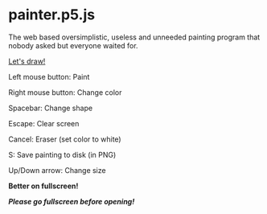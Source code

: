 # painter.p5.js
The web based oversimplistic, useless and unneeded painting program that nobody asked but everyone waited for.

[Let's draw!](https://shantih19.github.io/painter.p5.js/)

Left mouse button: Paint

Right mouse button: Change color

Spacebar: Change shape

Escape: Clear screen

Cancel: Eraser (set color to white)

S: Save painting to disk (in PNG)

Up/Down arrow: Change size

**Better on fullscreen!**

**_Please go fullscreen before opening!_**
